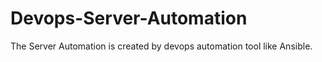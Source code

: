 # Devops-Server-Automation
The Server Automation is created by devops automation tool like Ansible.
